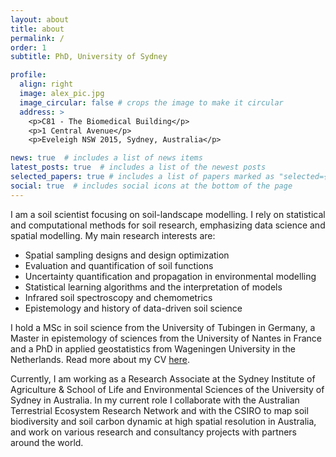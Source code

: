 ```yaml
---
layout: about
title: about
permalink: /
order: 1
subtitle: PhD, University of Sydney

profile:
  align: right
  image: alex_pic.jpg
  image_circular: false # crops the image to make it circular
  address: >
    <p>C81 - The Biomedical Building</p>
    <p>1 Central Avenue</p>
    <p>Eveleigh NSW 2015, Sydney, Australia</p>

news: true  # includes a list of news items
latest_posts: true  # includes a list of the newest posts
selected_papers: true # includes a list of papers marked as "selected={true}"
social: true  # includes social icons at the bottom of the page
---
```


I am a soil scientist focusing on soil-landscape modelling. I rely on statistical and computational methods for soil research, emphasizing data science and spatial modelling. My main research interests are: 
-  Spatial sampling designs and design optimization
-  Evaluation and quantification of soil functions
-  Uncertainty quantification and propagation in environmental modelling
-  Statistical learning algorithms and the interpretation of models
-  Infrared soil spectroscopy and chemometrics
-  Epistemology and history of data-driven soil science

I hold a MSc in soil science from the University of Tubingen in Germany, a Master in epistemology of sciences from the University of Nantes in France and a PhD in applied geostatistics from Wageningen University in the Netherlands. Read more about my CV <a href="https://alexandrewadoux.github.io/CV/">here</a>.  

Currently, I am working as a Research Associate at the Sydney Institute of Agriculture & School of Life and Environmental Sciences of the University of Sydney in Australia. In my current role I collaborate with the Australian Terrestrial Ecosystem Research Network and with the CSIRO to map soil biodiversity and soil carbon dynamic at high spatial resolution in Australia, and work on various research and consultancy projects with partners around the world.
